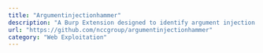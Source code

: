 ```yaml
---
title: "Argumentinjectionhammer"
description: "A Burp Extension designed to identify argument injection vulnerabilities."
url: "https://github.com/nccgroup/argumentinjectionhammer"
category: "Web Exploitation"
---
```

